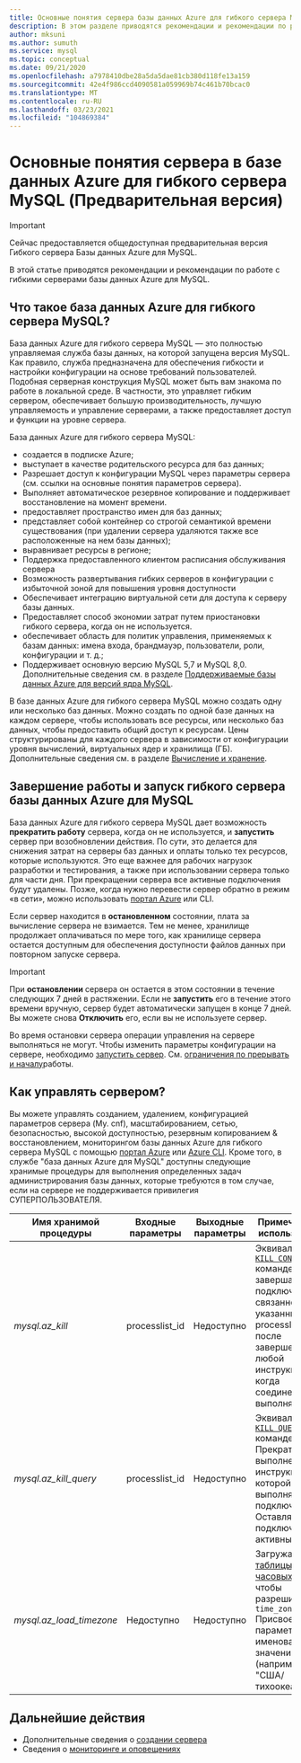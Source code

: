 ```yaml
---
title: Основные понятия сервера базы данных Azure для гибкого сервера MySQL
description: В этом разделе приводятся рекомендации и рекомендации по работе с гибким сервером базы данных Azure для MySQL.
author: mksuni
ms.author: sumuth
ms.service: mysql
ms.topic: conceptual
ms.date: 09/21/2020
ms.openlocfilehash: a7978410dbe28a5da5dae81cb380d118fe13a159
ms.sourcegitcommit: 42e4f986ccd4090581a059969b74c461b70bcac0
ms.translationtype: MT
ms.contentlocale: ru-RU
ms.lasthandoff: 03/23/2021
ms.locfileid: "104869384"
---
```

# <a name="server-concepts-in-azure-database-for-mysql-flexible-server-preview"></a>Основные понятия сервера в базе данных Azure для гибкого сервера MySQL (Предварительная версия)

> [!IMPORTANT] 
> Сейчас предоставляется общедоступная предварительная версия Гибкого сервера Базы данных Azure для MySQL.

В этой статье приводятся рекомендации и рекомендации по работе с гибкими серверами базы данных Azure для MySQL.

## <a name="what-is-an-azure-database-for-mysql-flexible-server"></a>Что такое база данных Azure для гибкого сервера MySQL?

База данных Azure для гибкого сервера MySQL — это полностью управляемая служба базы данных, на которой запущена версия MySQL. Как правило, служба предназначена для обеспечения гибкости и настройки конфигурации на основе требований пользователей. Подобная серверная конструкция MySQL может быть вам знакома по работе в локальной среде. В частности, это управляет гибким сервером, обеспечивает большую производительность, лучшую управляемость и управление серверами, а также предоставляет доступ и функции на уровне сервера.

База данных Azure для гибкого сервера MySQL:

- создается в подписке Azure;
- выступает в качестве родительского ресурса для баз данных;
- Разрешает доступ к конфигурации MySQL через параметры сервера (см. ссылки на основные понятия параметров сервера).
- Выполняет автоматическое резервное копирование и поддерживает восстановление на момент времени.
- предоставляет пространство имен для баз данных;
- представляет собой контейнер со строгой семантикой времени существования (при удалении сервера удаляются также все расположенные на нем базы данных);
- выравнивает ресурсы в регионе;
- Поддержка предоставленного клиентом расписания обслуживания сервера
- Возможность развертывания гибких серверов в конфигурации с избыточной зоной для повышения уровня доступности
- Обеспечивает интеграцию виртуальной сети для доступа к серверу базы данных.
- Предоставляет способ экономии затрат путем приостановки гибкого сервера, когда он не используется.
- обеспечивает область для политик управления, применяемых к базам данных: имена входа, брандмауэр, пользователи, роли, конфигурации и т. д.;
- Поддерживает основную версию MySQL 5,7 и MySQL 8,0. Дополнительные сведения см. в разделе [Поддерживаемые базы данных Azure для версий ядра MySQL](./../concepts-supported-versions.md).

В базе данных Azure для гибкого сервера MySQL можно создать одну или несколько баз данных. Можно создать по одной базе данных на каждом сервере, чтобы использовать все ресурсы, или несколько баз данных, чтобы предоставить общий доступ к ресурсам. Цены структурированы для каждого сервера в зависимости от конфигурации уровня вычислений, виртуальных ядер и хранилища (ГБ). Дополнительные сведения см. в разделе [Вычисление и хранение](./concepts-compute-storage.md).

## <a name="stopstart-an-azure-database-for-mysql-flexible-server"></a>Завершение работы и запуск гибкого сервера базы данных Azure для MySQL

База данных Azure для гибкого сервера MySQL дает возможность **прекратить работу** сервера, когда он не используется, и **запустить** сервер при возобновлении действия. По сути, это делается для снижения затрат на серверы баз данных и оплаты только тех ресурсов, которые используются. Это еще важнее для рабочих нагрузок разработки и тестирования, а также при использовании сервера только для части дня. При прекращении сервера все активные подключения будут удалены. Позже, когда нужно перевести сервер обратно в режим «в сети», можно использовать [портал Azure](how-to-stop-start-server-portal.md) или CLI.

Если сервер находится в **остановленном** состоянии, плата за вычисление сервера не взимается. Тем не менее, хранилище продолжает оплачиваться по мере того, как хранилище сервера остается доступным для обеспечения доступности файлов данных при повторном запуске сервера.

> [!IMPORTANT]
> При **остановлении** сервера он остается в этом состоянии в течение следующих 7 дней в растяжении. Если не **запустить** его в течение этого времени вручную, сервер будет автоматически запущен в конце 7 дней. Вы можете снова **Отключить** его, если вы не используете сервер.

Во время остановки сервера операции управления на сервере выполняться не могут. Чтобы изменить параметры конфигурации на сервере, необходимо [запустить сервер](how-to-stop-start-server-portal.md). См. [ограничения по прерывать и началу](./concepts-limitations.md#stopstart-operation)работы.

## <a name="how-do-i-manage-a-server"></a>Как управлять сервером?

Вы можете управлять созданием, удалением, конфигурацией параметров сервера (My. cnf), масштабированием, сетью, безопасностью, высокой доступностью, резервным копированием & восстановлением, мониторингом базы данных Azure для гибкого сервера MySQL с помощью [портал Azure](./quickstart-create-server-portal.md) или [Azure CLI](./quickstart-create-server-cli.md). Кроме того, в службе "база данных Azure для MySQL" доступны следующие хранимые процедуры для выполнения определенных задач администрирования базы данных, которые требуются в том случае, если на сервере не поддерживается привилегия СУПЕРПОЛЬЗОВАТЕЛЯ.

|**Имя хранимой процедуры**|**Входные параметры**|**Выходные параметры**|**Примечание об использовании**|
|-----|-----|-----|-----|
|*mysql.az_kill*|processlist_id|Недоступно|Эквивалентно [`KILL CONNECTION`](https://dev.mysql.com/doc/refman/8.0/en/kill.html) команде. Будет завершать подключение, связанное с указанным processlist_id после завершения любой инструкции, когда соединение выполняется.|
|*mysql.az_kill_query*|processlist_id|Недоступно|Эквивалентно [`KILL QUERY`](https://dev.mysql.com/doc/refman/8.0/en/kill.html) команде. Прекратит выполнение инструкции, в которой выполняется подключение. Оставляет подключение активным.|
|*mysql.az_load_timezone*|Недоступно|Недоступно|Загружает [таблицы часовых поясов](../howto-server-parameters.md#working-with-the-time-zone-parameter) , чтобы разрешить `time_zone` Присвоение параметру именованных значений (например, "США/тихоокеанское").|


## <a name="next-steps"></a>Дальнейшие действия

-   Дополнительные сведения о [создании сервера](./quickstart-create-server-portal.md)
-   Сведения о [мониторинге и оповещениях](./how-to-alert-on-metric.md)

